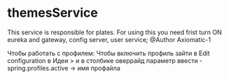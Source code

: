 # themesService
This service is responsible for plates.
For using this you need frist turn ON eureka and gateway, config server,  user service;
@Author Axiomatic-1

Чтобы работать с профилем:
Чтобы включить профиль зайти в Edit configuration в Идеи > и в столбике оверрайд параметр ввести - spring.profiles.active -> имя профайла